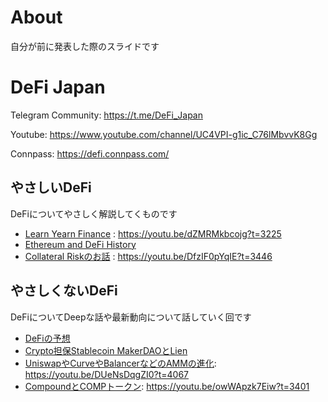 # About
自分が前に発表した際のスライドです

# DeFi Japan
Telegram Community: https://t.me/DeFi_Japan

Youtube: https://www.youtube.com/channel/UC4VPI-g1ic_C76lMbvvK8Gg

Connpass: https://defi.connpass.com/

## やさしいDeFi
DeFiについてやさしく解説してくものです
- [Learn Yearn Finance](https://github.com/udoncrypto/mypresentation/blob/master/%E3%82%84%E3%81%95%E3%81%97%E3%81%84DeFi/%E3%82%84%E3%81%95%E3%81%97%E3%81%84DeFi%20Learn%20Yearn%20Finance.pdf) : https://youtu.be/dZMRMkbcojg?t=3225
- [Ethereum and DeFi History](https://github.com/udoncrypto/mypresentation/blob/master/%E3%82%84%E3%81%95%E3%81%97%E3%81%84DeFi/%E3%82%84%E3%81%95%E3%81%97%E3%81%84DeFi%20%E7%89%B9%E5%88%A5%E7%B7%A8%20Ethereum%20and%20DeFi%20History.pdf )
- [Collateral Riskのお話](https://github.com/udoncrypto/mypresentation/blob/master/%E3%82%84%E3%81%95%E3%81%97%E3%81%84DeFi/%E3%82%84%E3%81%95%E3%81%97%E3%81%84DeFi%2312%20%20Collateral%20Risk.pdf ) : https://youtu.be/DfzIF0pYqIE?t=3446

## やさしくないDeFi
DeFiについてDeepな話や最新動向について話していく回です
- [DeFiの予想](https://github.com/udoncrypto/mypresentation/blob/master/%E3%82%84%E3%81%95%E3%81%97%E3%81%8F%E3%81%AA%E3%81%84DeFi/%E3%82%84%E3%81%95%E3%81%97%E3%81%8F%E3%81%AA%E3%81%84DeFi%20%235%20DeFi%E3%81%AE%E4%BA%88%E6%83%B3.pdf )
- [Crypto担保Stablecoin MakerDAOとLien](https://github.com/udoncrypto/mypresentation/blob/master/%E3%82%84%E3%81%95%E3%81%97%E3%81%8F%E3%81%AA%E3%81%84DeFi/%E3%82%84%E3%81%95%E3%81%97%E3%81%8F%E3%81%AA%E3%81%84DeFi%20%236%20Crypto%E6%8B%85%E4%BF%9DStablecoin%20MakerDAO%E3%81%A8Lien.pdf )
- [UniswapやCurveやBalancerなどのAMMの進化](https://github.com/udoncrypto/mypresentation/blob/master/%E3%82%84%E3%81%95%E3%81%97%E3%81%8F%E3%81%AA%E3%81%84DeFi/%E3%82%84%E3%81%95%E3%81%97%E3%81%8F%E3%81%AA%E3%81%84DeFi%20%237%20Uniswap%E3%82%84Curve%E3%82%84Balancer%E3%81%AA%E3%81%A8%E3%82%99%E3%81%AEAMM%E3%81%AE%E9%80%B2%E5%8C%96.pdf ): https://youtu.be/DUeNsDqgZI0?t=4067
- [CompoundとCOMPトークン](https://github.com/udoncrypto/mypresentation/blob/master/%E3%82%84%E3%81%95%E3%81%97%E3%81%8F%E3%81%AA%E3%81%84DeFi/%E3%82%84%E3%81%95%E3%81%97%E3%81%8F%E3%81%AA%E3%81%84DeFi%20%238%20Compound%E3%81%A8COMP%E3%83%88%E3%83%BC%E3%82%AF%E3%83%B3.pdf ): https://youtu.be/owWApzk7Eiw?t=3401
